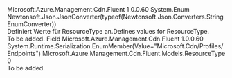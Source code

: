 <Type Name="ResourceType" FullName="Microsoft.Azure.Management.Cdn.Fluent.Models.ResourceType">
  <TypeSignature Language="C#" Value="public enum ResourceType" />
  <TypeSignature Language="ILAsm" Value=".class public auto ansi sealed ResourceType extends System.Enum" />
  <TypeSignature Language="DocId" Value="T:Microsoft.Azure.Management.Cdn.Fluent.Models.ResourceType" />
  <TypeSignature Language="VB.NET" Value="Public Enum ResourceType" />
  <TypeSignature Language="F#" Value="type ResourceType = " />
  <AssemblyInfo>
    <AssemblyName>Microsoft.Azure.Management.Cdn.Fluent</AssemblyName>
    <AssemblyVersion>1.0.0.60</AssemblyVersion>
  </AssemblyInfo>
  <Base>
    <BaseTypeName>System.Enum</BaseTypeName>
  </Base>
  <Attributes>
    <Attribute>
      <AttributeName>Newtonsoft.Json.JsonConverter(typeof(Newtonsoft.Json.Converters.StringEnumConverter))</AttributeName>
    </Attribute>
  </Attributes>
  <Docs>
    <summary>
            <span data-ttu-id="9d800-101">Definiert Werte für ResourceType an.</span><span class="sxs-lookup"><span data-stu-id="9d800-101">Defines values for ResourceType.</span></span>
            </summary>
    <remarks>To be added.</remarks>
  </Docs>
  <Members>
    <Member MemberName="MicrosoftCdnProfilesEndpoints">
      <MemberSignature Language="C#" Value="MicrosoftCdnProfilesEndpoints" />
      <MemberSignature Language="ILAsm" Value=".field public static literal valuetype Microsoft.Azure.Management.Cdn.Fluent.Models.ResourceType MicrosoftCdnProfilesEndpoints = int32(0)" />
      <MemberSignature Language="DocId" Value="F:Microsoft.Azure.Management.Cdn.Fluent.Models.ResourceType.MicrosoftCdnProfilesEndpoints" />
      <MemberSignature Language="VB.NET" Value="MicrosoftCdnProfilesEndpoints" />
      <MemberSignature Language="F#" Value="MicrosoftCdnProfilesEndpoints = 0" Usage="Microsoft.Azure.Management.Cdn.Fluent.Models.ResourceType.MicrosoftCdnProfilesEndpoints" />
      <MemberType>Field</MemberType>
      <AssemblyInfo>
        <AssemblyName>Microsoft.Azure.Management.Cdn.Fluent</AssemblyName>
        <AssemblyVersion>1.0.0.60</AssemblyVersion>
      </AssemblyInfo>
      <Attributes>
        <Attribute>
          <AttributeName>System.Runtime.Serialization.EnumMember(Value="Microsoft.Cdn/Profiles/Endpoints")</AttributeName>
        </Attribute>
      </Attributes>
      <ReturnValue>
        <ReturnType>Microsoft.Azure.Management.Cdn.Fluent.Models.ResourceType</ReturnType>
      </ReturnValue>
      <MemberValue>0</MemberValue>
      <Docs>
        <summary>To be added.</summary>
      </Docs>
    </Member>
  </Members>
</Type>